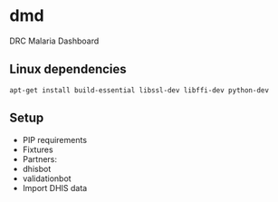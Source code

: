 # dmd
DRC Malaria Dashboard


## Linux dependencies

`apt-get install build-essential libssl-dev libffi-dev python-dev`

## Setup

* PIP requirements
* Fixtures
* Partners:
 * dhisbot
 * validationbot
* Import DHIS data
